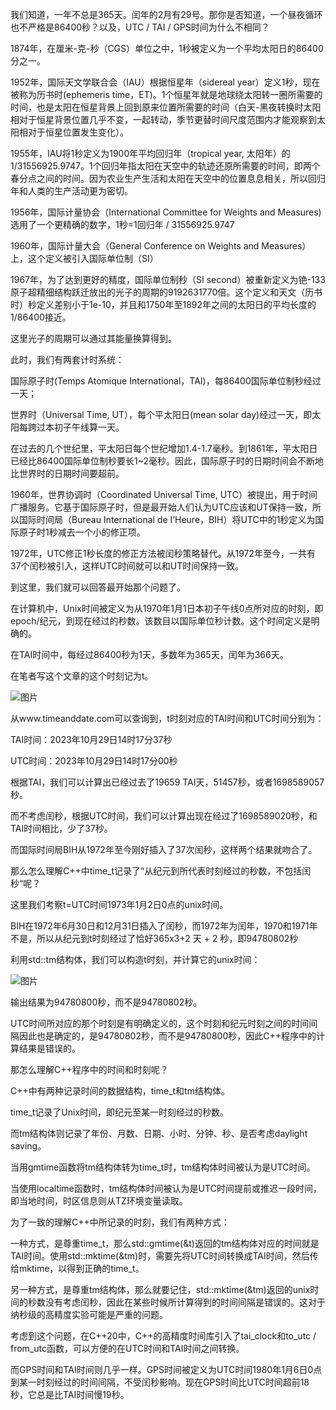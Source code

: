 我们知道，一年不总是365天。闰年的2月有29号。那你是否知道，一个昼夜循环也不严格是86400秒？以及，UTC / TAI / GPS时间为什么不相同？

  

1874年，在厘米-克-秒（CGS）单位之中，1秒被定义为一个平均太阳日的86400分之一。

  

1952年，国际天文学联合会（IAU）根据恒星年（sidereal year）定义1秒，现在被称为历书时(ephemeris time，ET)。1个恒星年就是地球绕太阳转一圈所需要的时间，也是太阳在恒星背景上回到原来位置所需要的时间（白天-黑夜转换时太阳相对于恒星背景位置几乎不变，一起转动，季节更替时间尺度范围内才能观察到太阳相对于恒星位置发生变化）。

  

1955年，IAU将1秒定义为1900年平均回归年（tropical year, 太阳年）的1/31556925.9747。1个回归年指太阳在天空中的轨迹还原所需要的时间，即两个春分点之间的时间。因为农业生产生活和太阳在天空中的位置息息相关，所以回归年和人类的生产活动更为密切。

  

1956年，国际计量协会（International Committee for Weights and Measures) 选用了一个更精确的数字，1秒=1回归年 / 31556925.9747

  

1960年，国际计量大会（General Conference on Weights and Measures）上，这个定义被引入国际单位制（SI）

  

1967年，为了达到更好的精度，国际单位制秒（SI second）被重新定义为铯-133原子超精细结构跃迁放出的光子的周期的9192631770倍。这个定义和天文（历书时）秒定义差别小于1e-10，并且和1750年至1892年之间的太阳日的平均长度的1/86400接近。

  

这里光子的周期可以通过其能量换算得到。

  

此时，我们有两套计时系统：

国际原子时(Temps Atomique International，TAI)，每86400国际单位制秒经过一天；

  

世界时（Universal Time, UT），每个平太阳日(mean solar day)经过一天，即太阳每跨过本初子午线算一天。

  

在过去的几个世纪里，平太阳日每个世纪增加1.4-1.7毫秒。到1861年，平太阳日已经比86400国际单位制秒要长1~2毫秒。因此，国际原子时的日期时间会不断地比世界时的日期时间要超前。

  

1960年，世界协调时（Coordinated Universal Time, UTC）被提出，用于时间广播服务。它基于国际原子时，但是最开始人们认为UTC应该和UT保持一致，所以国际时间局（Bureau International de I’Heure，BIH）将UTC中的1秒定义为国际原子时1秒减去一个小的修正项。

  

1972年，UTC修正1秒长度的修正方法被闰秒策略替代。从1972年至今，一共有37个闰秒被引入，这样UTC时间就可以和UT时间保持一致。

  

到这里，我们就可以回答最开始那个问题了。

  

在计算机中，Unix时间被定义为从1970年1月1日本初子午线0点所对应的时刻，即epoch/纪元，到现在经过的秒数。该数目以国际单位秒计数。这个时间定义是明确的。

  

在TAI时间中，每经过86400秒为1天，多数年为365天，闰年为366天。

  

在笔者写这个文章的这个时刻记为t。

![图片](https://inews.gtimg.com/om_bt/OhHbVplo_rOrBLoLn011QZ2yWEYGwqlf-ZKKnAQInFJ1UAA/641)

  

从www.timeanddate.com可以查询到，t时刻对应的TAI时间和UTC时间分别为：

  

TAI时间：2023年10月29日14时17分37秒

UTC时间：2023年10月29日14时17分00秒

  

根据TAI，我们可以计算出已经过去了19659 TAI天，51457秒，或者1698589057秒。

  

而不考虑闰秒，根据UTC时间，我们可以计算出现在经过了1698589020秒，和TAI时间相比，少了37秒。

  

而国际时间局BIH从1972年至今刚好插入了37次闰秒，这样两个结果就吻合了。

  

那么怎么理解C++中time_t记录了“从纪元到所代表时刻经过的秒数，不包括闰秒“呢？

  

这里我们考察t=UTC时间1973年1月2日0点的unix时间。

  

BIH在1972年6月30日和12月31日插入了闰秒，而1972年为闰年，1970和1971年不是，所以从纪元到t时刻经过了恰好365x3+2 天 + 2 秒，即94780802秒

  

利用std::tm结构体，我们可以构造t时刻，并计算它的unix时间：

![图片](https://inews.gtimg.com/om_bt/OXOn1ZyP4mSqsNAeZX9Q8sOb2hjwwWENqLG2tqcVbK5mMAA/641)

  

输出结果为94780800秒，而不是94780802秒。

  

UTC时间所对应的那个时刻是有明确定义的，这个时刻和纪元时刻之间的时间间隔因此也是确定的，是94780802秒，而不是94780800秒，因此C++程序中的计算结果是错误的。

  

那怎么理解C++程序中的时间和时刻呢？

  

C++中有两种记录时间的数据结构，time_t和tm结构体。

  

time_t记录了Unix时间，即纪元至某一时刻经过的秒数。

  

而tm结构体则记录了年份、月数、日期、小时、分钟、秒、是否考虑daylight saving。

  

当用gmtime函数将tm结构体转为time_t时，tm结构体时间被认为是UTC时间。

  

当使用localtime函数时，tm结构体时间被认为是UTC时间提前或推迟一段时间，即当地时间，时区信息则从TZ环境变量读取。

  

为了一致的理解C++中所记录的时刻，我们有两种方式：

  

一种方式，是尊重time_t，那么std::gmtime(&t)返回的tm结构体对应的时间就是TAI时间。使用std::mktime(&tm)时，需要先将UTC时间转换成TAI时间，然后传给mktime，以得到正确的time_t。

  

另一种方式，是尊重tm结构体，那么就要记住，std::mktime(&tm)返回的unix时间的秒数没有考虑闰秒，因此在某些时候所计算得到的时间间隔是错误的。这对于纳秒级的高精度实验可能是严重的问题。

  

考虑到这个问题，在C++20中，C++的高精度时间库引入了tai_clock和to_utc / from_utc函数，可以方便的在UTC时间和TAI时间之间转换。

  

而GPS时间和TAI时间则几乎一样。GPS时间被定义为UTC时间1980年1月6日0点到某一时刻经过的时间间隔，不受闰秒影响。现在GPS时间比UTC时间超前18秒，它总是比TAI时间慢19秒。